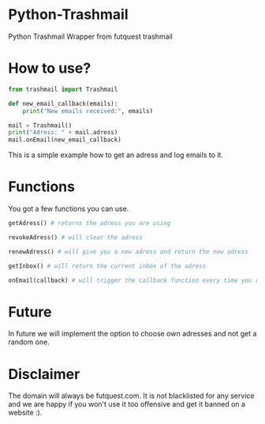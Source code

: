 # Python-Trashmail
Python Trashmail Wrapper from futquest trashmail

# How to use?

```py
from trashmail import Trashmail

def new_email_callback(emails):
    print("New emails received:", emails)

mail = Trashmail()
print("Adress: " + mail.adress)
mail.onEmail(new_email_callback)
```

This is a simple example how to get an adress and log emails to it.

# Functions

You got a few functions you can use.
```py
getAdress() # returns the adress you are using

revokeAdress() # will clear the adress

renewAdress() # will give you a new adress and return the new adress

getInbox() # will return the current inbox of the adress

onEmail(callback) # will trigger the callback function every time you receive a new email
```


# Future

In future we will implement the option to choose own adresses and not get a random one.


# Disclaimer

The domain will always be futquest.com. It is not blacklisted for any service and we are happy if you won't use it too offensive and get it banned on a website :).
